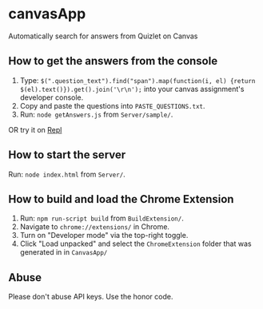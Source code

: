 # canvasApp
Automatically search for answers from Quizlet on Canvas

## How to get the answers from the console
1. Type:
    `$(".question_text").find("span").map(function(i, el) {return $(el).text()}).get().join('\r\n');`
    into your canvas assignment's developer console.
2. Copy and paste the questions into `PASTE_QUESTIONS.txt`.
3. Run: `node getAnswers.js` from `Server/sample/`.

OR try it on [Repl](https://repl.it/@chris01b/canvasApp)

## How to start the server
Run:
    `node index.html` from `Server/`.

## How to build and load the Chrome Extension
1. Run:
    `npm run-script build` from `BuildExtension/`.
2. Navigate to `chrome://extensions/` in Chrome.
3. Turn on "Developer mode" via the top-right toggle.
4. Click "Load unpacked" and select the `ChromeExtension` folder that was generated in in `CanvasApp/`

## Abuse
Please don't abuse API keys. Use the honor code.
